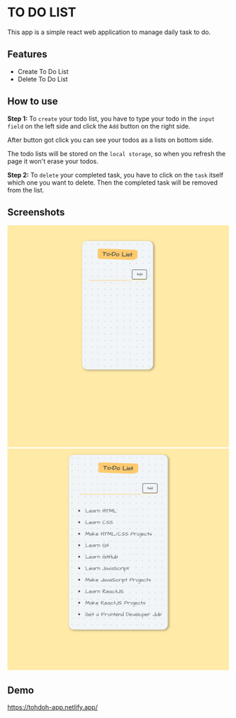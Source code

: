 # TO DO LIST

This app is a simple react web application to manage daily task to do.

## Features

- Create To Do List
- Delete To Do List

## How to use

**Step 1:** To `create` your todo list, you have to type your todo in the `input field` on the left side
and click the `Add` button on the right side.

After button got click you can see your todos as a lists on bottom side.

The todo lists will be stored on the `local storage`, so when you refresh the page it won't erase your todos.

**Step 2:** To `delete` your completed task, you have to click on the `task` itself which one you want to delete.
Then the completed task will be removed from the list.

## Screenshots

<img src="assets/Screenshot-1.png" alt="app screenshot" width="500px"> <img src="assets/Screenshot-2.png" alt="app screenshot" width="500px">

## Demo

https://tohdoh-app.netlify.app/
